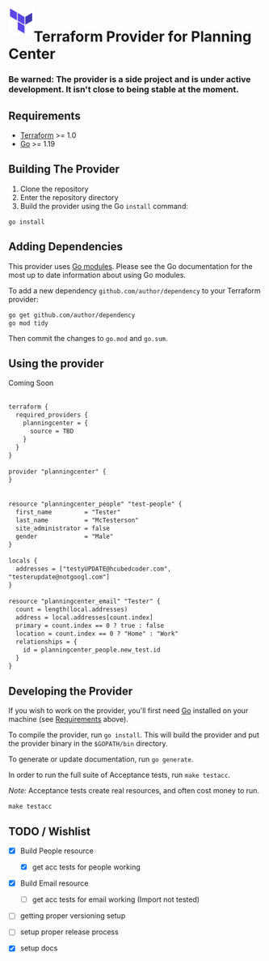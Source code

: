 <a href="https://terraform.io">
    <img src=".github/tf.png" alt="Terraform logo" title="Terraform" align="left" height="50" />
</a>

# Terraform Provider for Planning Center

### Be warned: The provider is a side project and is under active development.  It isn't close to being stable at the moment.

## Requirements

- [Terraform](https://developer.hashicorp.com/terraform/downloads) >= 1.0
- [Go](https://golang.org/doc/install) >= 1.19

## Building The Provider

1. Clone the repository
1. Enter the repository directory
1. Build the provider using the Go `install` command:

```shell
go install
```

## Adding Dependencies

This provider uses [Go modules](https://github.com/golang/go/wiki/Modules).
Please see the Go documentation for the most up to date information about using Go modules.

To add a new dependency `github.com/author/dependency` to your Terraform provider:

```shell
go get github.com/author/dependency
go mod tidy
```

Then commit the changes to `go.mod` and `go.sum`.

## Using the provider

Coming Soon
```hcl

terraform {
  required_providers {
    planningcenter = {
      source = TBD
    }
  }
}

provider "planningcenter" {
}


resource "planningcenter_people" "test-people" {
  first_name         = "Tester"
  last_name          = "McTesterson"
  site_administrator = false
  gender             = "Male"
}

locals {
  addresses = ["testyUPDATE@hcubedcoder.com", "testerupdate@notgoogl.com"]
}

resource "planningcenter_email" "Tester" {
  count = length(local.addresses)
  address = local.addresses[count.index]
  primary = count.index == 0 ? true : false
  location = count.index == 0 ? "Home" : "Work"
  relationships = {
    id = planningcenter_people.new_test.id
  }
}

```
## Developing the Provider

If you wish to work on the provider, you'll first need [Go](http://www.golang.org) installed on your machine (see [Requirements](#requirements) above).

To compile the provider, run `go install`. This will build the provider and put the provider binary in the `$GOPATH/bin` directory.

To generate or update documentation, run `go generate`.

In order to run the full suite of Acceptance tests, run `make testacc`.

*Note:* Acceptance tests create real resources, and often cost money to run.

```shell
make testacc
```

## TODO / Wishlist
- [x] Build People resource
  - [x] get acc tests for people working

- [x] Build Email resource
  - [ ] get acc tests for email working (Import not tested)

- [ ] getting proper versioning setup
- [ ] setup proper release process
- [x] setup docs


